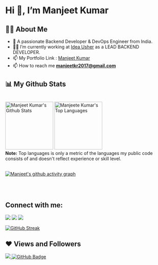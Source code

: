 
# Hi 👋, I’m Manjeet Kumar
## 🙋‍♂️ About Me

- 🔭 A passionate Backend Developer & DevOps Engineer from India.
- 🧑‍💻 I’m currently working at [Idea Usher](https://ideausher.com/) as a LEAD BACKEND DEVELOPER.
- 📫 My Portfolio Link : [Manjeet Kumar](https://my-portfolio-0hzw.onrender.com/)
- 📫 How to reach me **manjeetkr2017@gmail.com**

## 📊 My Github Stats

  <br/>
    <a href="https://github.com/Manjeete/github-readme-stats"><img alt="Manjeet Kumar's Github Stats" src="https://github-readme-stats.vercel.app/api?username=Manjeete&show_icons=true&count_private=true&theme=react&hide_border=true&bg_color=0D1117" height="150" /></a>
  <a href="https://github.com/Manjeete/github-readme-stats"><img alt="Manjeete Kumar's Top Languages" src="https://github-readme-stats.vercel.app/api/top-langs/?username=Manjeete&langs_count=8&count_private=true&layout=compact&theme=react&hide_border=true&bg_color=0D1117" height="150" /></a>
  <br/>
  <b>Note:</b> Top languages is only a metric of the languages my public code consists of and doesn't reflect experience or skill level.


<br/>
<br/>

[![Manjeet's github activity graph](https://github-readme-activity-graph.vercel.app/graph?username=manjeete&theme=react-dark)](https://github.com/manjeete/github-readme-activity-graph)

<br/>
<br/>

## Connect with me:
<p align="left">

<a href = "https://www.linkedin.com/in/manjeetkumar7/"><img src="https://img.icons8.com/fluent/48/000000/linkedin.png"/></a>
<a href = "https://twitter.com/Manjeet_K7"><img src="https://img.icons8.com/fluent/48/000000/twitter.png"/></a>
<a href = "https://www.instagram.com/manjeet_k7/"><img src="https://img.icons8.com/fluent/48/000000/instagram-new.png"/></a>
</p>

[![GitHub Streak](http://github-readme-streak-stats.herokuapp.com?user=manjeete&theme=dark&hide_border=true)](https://git.io/streak-stats)

## ❤ Views and Followers
<a href="https://github.com/manjeete/github-profile-views-counter">
    <img src="https://komarev.com/ghpvc/?username=manjeete">
</a>
<a href="https://github.com/manjeete?tab=followers"><img src="https://img.shields.io/github/followers/manjeete?label=Followers&style=social" alt="GitHub Badge">

